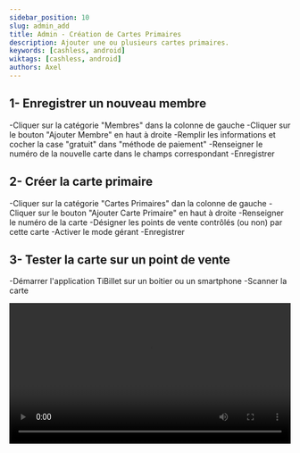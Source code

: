 ```yaml
---
sidebar_position: 10
slug: admin_add
title: Admin - Création de Cartes Primaires
description: Ajouter une ou plusieurs cartes primaires.
keywords: [cashless, android]
wiktags: [cashless, android]
authors: Axel
---
```


## 1- Enregistrer un nouveau membre

-Cliquer sur la catégorie "Membres" dans la colonne de gauche
-Cliquer sur le bouton "Ajouter Membre" en haut à droite
-Remplir les informations et cocher la case "gratuit" dans "méthode de paiement"
-Renseigner le numéro de la nouvelle carte dans le champs correspondant
-Enregistrer

## 2- Créer la carte primaire

-Cliquer sur la catégorie "Cartes Primaires" dan la colonne de gauche
-Cliquer sur le bouton "Ajouter Carte Primaire" en haut à droite
-Renseigner le numéro de la carte
-Désigner les points de vente contrôlés (ou non) par cette carte
-Activer le mode gérant
-Enregistrer


## 3- Tester la carte sur un point de vente

-Démarrer l'application TiBillet sur un boitier ou un smartphone
-Scanner la carte

<video width="100%" controls src="/img/CartePrimaire.mp4"></video>